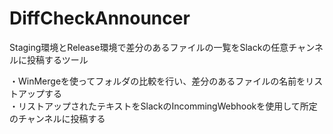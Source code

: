 # DiffCheckAnnouncer
Staging環境とRelease環境で差分のあるファイルの一覧をSlackの任意チャンネルに投稿するツール

・WinMergeを使ってフォルダの比較を行い、差分のあるファイルの名前をリストアップする  
・リストアップされたテキストをSlackのIncommingWebhookを使用して所定のチャンネルに投稿する  
